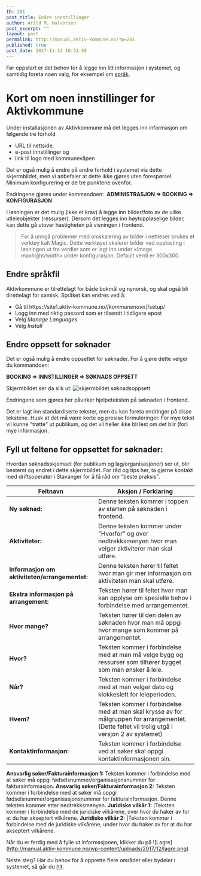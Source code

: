 ```yaml
---
ID: 281
post_title: Endre innstillinger
author: Arild M. Halvorsen
post_excerpt: ""
layout: post
permalink: http://manual.aktiv-kommune.no/?p=281
published: true
post_date: 2017-11-14 10:31:59
---
```

Før oppstart er det behov for å legge inn litt informasjon i systemet, og samtidig foreta noen valg, for eksempel om [språk](https://manual.aktiv-kommune.no/?p=340).

# Kort om noen innstillinger for Aktivkommune

Under installasjonen av Aktivkommune må det legges inn informasjon om følgende tre forhold
* URL til nettside, 
* e-post innstillinger og 
* link til logo med kommunevåpen 

Det er også mulig å endre på andre forhold i systemet via dette skjermbildet, men vi anbefaler at dette ikke gjøres uten forespørsel. Minimum konfigurering er de tre punktene ovenfor.

Endringene gjøres under kommandoen: 
<strong>ADMINISTRASJON =&gt; BOOKING =&gt; KONFIGURASJON</strong>

I løsningen er det mulig (ikke et krav) å legge inn bilder/foto av de ulike utleieobjekter (ressurser). Dersom det legges inn høytoppløselige bilder, kan dette gå utover hastigheten på visningen i frontend. 

>For å unngå problemer med omskalering av bilder i nettleser brukes et verktøy kalt Magic. Dette verktøyet skalerer bilder ved opplasting i løsningen ut fra verdier som er lagt inn under «Image maxhight/width» under konfigurasjon. Default verdi er 300x300.

## Endre språkfil

Aktivkommune er tilrettelagt for både bokmål og nynorsk, og skal også bli tilrettelagt for samisk. Språket kan endres ved å:
<div class="entry-content">
<div class="pf-content">
<ul>
 	<li>Gå til https://site1.aktiv-kommune.no/<em>[kommunenavn]</em>/setup/</li>
 	<li>Logg inn med riktig passord som er tilsendt i tidligere epost</li>
 	<li>Velg <em>Manage Languages</em></li>
 	<li>Velg <em>Install</em></li>
</ul>
</div>
</div>

## Endre oppsett for søknader

Det er også mulig å endre oppsettet for søknader. For å gjøre dette velger du kommandoen:

<strong>BOOKING =&gt; INNSTILLINGER =&gt; SØKNADS OPPSETT</strong>

Skjermbildet ser da slik ut:
![skjermbildet søknadsoppsett](http://manual.aktiv-kommune.no/wp-content/uploads/2018/02/soknadsoppsett.png)

Endringene som gjøres her påvirker hjelpeteksten på søknaden i frontend.

Det er lagt inn standardiserte tekster, men du kan foreta endringer på disse tekstene. Husk at det må være korte og presise formuleringer. For mye tekst vil kunne "trøtte" ut publikum, og det vil heller ikke bli lest om det blir (for) mye informasjon.

## Fyll ut feltene for oppsettet for søknader:

Hvordan søknadsskjemaet (for publikum og lag/organisasjoner) ser ut, blir bestemt og endret i dette skjermbildet. For råd og tips her, ta gjerne kontakt med driftsoperatør i Stavanger for å få råd om "beste praksis".

Feltnavn   |Aksjon / Forklaring
------------------------------|----------------------------------------------------------------
**Ny søknad:** |Denne teksten kommer i toppen av starten på søknaden i frontend.
**Aktiviteter:** |Denne teksten kommer under "Hvorfor" og over nedtrekksmenyen hvor man velger aktiviterer man skal utføre.
**Informasjon om aktiviteten/arrangementet:** |Denne teksten hører til feltet hvor man gir mer informasjon om aktiviteten man skal utføre.
**Ekstra informasjon på arrangement:** |Teksten hører til feltet hvor man kan opplyse om spesielle behov i forbindelse med arrangementet.
**Hvor mange?** |Teksten hører til den delen av søknaden hvor man må oppgi hvor mange som kommer på arrangementet.
**Hvor?** |Teksten kommer i forbindelse med at man må velge bygg og ressurser som tilhører bygget som man ønsker å leie.
**Når?** |Teksten kommer i forbindelse med at man velger dato og klokkeslett for leieperioden.
**Hvem?** |Teksten kommer i forbindelse med at man skal krysse av for målgruppen for arrangementet. (Dette feltet vil trolig utgå i versjon 2 av systemet)
**Kontaktinformasjon:** |Teksten kommer i forbindelse ved at søker skal oppgi kontaktinformasjonen sin.
**Ansvarlig søker/Fakturainformasjon 1:** Teksten kommer i forbindelse med at søker må oppgi fødselsnummer/organisasjonsnummer for fakturainformasjon.
**Ansvarlig søker/Fakturainformasjon 2:** Teksten kommer i forbindelse med at søker må oppgi fødselsnummer/organisasjonsnummer for fakturainformasjon. Denne teksten kommer etter nedtrekksmenyen.
**Juridiske vilkår 1:** |Teksten kommer i forbindelse med de juridiske vilkårene, over hvor du haker av for at du har akseptert vilkårene.
**Juridiske vilkår 2:** |Teksten kommer i forbindelse med de juridiske vilkårene, under hvor du haker av for at du har akseptert vilkårene.

Når du er ferdig med å fylle ut informasjonen, klikker du på
![Lagre] (http://manual.aktiv-kommune.no/wp-content/uploads/2017/12/lagre.png)

Neste steg? Har du behov for å opprette flere områder eller bydeler i systemet, så går du [hit](https://manual.aktiv-kommune.no/?p=291).